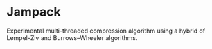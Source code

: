 # Jampack
Experimental multi-threaded compression algorithm using a hybrid of Lempel-Ziv and Burrows–Wheeler algorithms.
